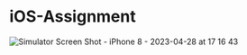 # iOS-Assignment
![Simulator Screen Shot - iPhone 8 - 2023-04-28 at 17 16 43](https://user-images.githubusercontent.com/90738086/235139641-a381315e-3bff-413e-9e59-de8dafb1d4f4.png)


